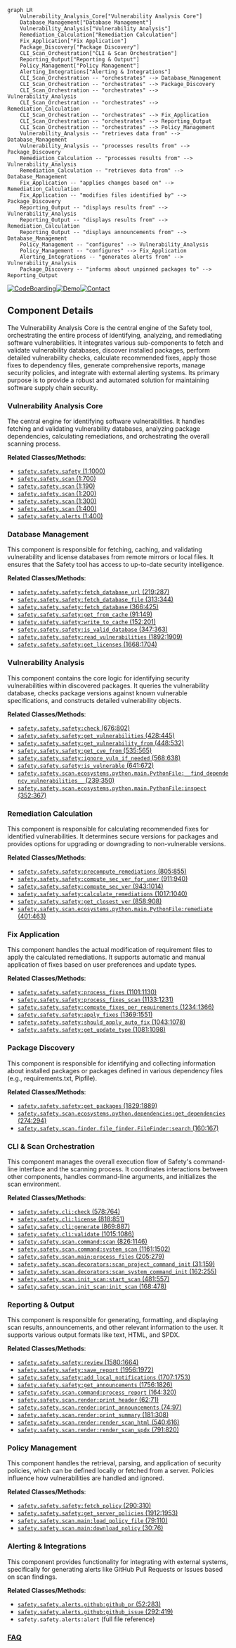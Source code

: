 ```mermaid
graph LR
    Vulnerability_Analysis_Core["Vulnerability Analysis Core"]
    Database_Management["Database Management"]
    Vulnerability_Analysis["Vulnerability Analysis"]
    Remediation_Calculation["Remediation Calculation"]
    Fix_Application["Fix Application"]
    Package_Discovery["Package Discovery"]
    CLI_Scan_Orchestration["CLI & Scan Orchestration"]
    Reporting_Output["Reporting & Output"]
    Policy_Management["Policy Management"]
    Alerting_Integrations["Alerting & Integrations"]
    CLI_Scan_Orchestration -- "orchestrates" --> Database_Management
    CLI_Scan_Orchestration -- "orchestrates" --> Package_Discovery
    CLI_Scan_Orchestration -- "orchestrates" --> Vulnerability_Analysis
    CLI_Scan_Orchestration -- "orchestrates" --> Remediation_Calculation
    CLI_Scan_Orchestration -- "orchestrates" --> Fix_Application
    CLI_Scan_Orchestration -- "orchestrates" --> Reporting_Output
    CLI_Scan_Orchestration -- "orchestrates" --> Policy_Management
    Vulnerability_Analysis -- "retrieves data from" --> Database_Management
    Vulnerability_Analysis -- "processes results from" --> Package_Discovery
    Remediation_Calculation -- "processes results from" --> Vulnerability_Analysis
    Remediation_Calculation -- "retrieves data from" --> Database_Management
    Fix_Application -- "applies changes based on" --> Remediation_Calculation
    Fix_Application -- "modifies files identified by" --> Package_Discovery
    Reporting_Output -- "displays results from" --> Vulnerability_Analysis
    Reporting_Output -- "displays results from" --> Remediation_Calculation
    Reporting_Output -- "displays announcements from" --> Database_Management
    Policy_Management -- "configures" --> Vulnerability_Analysis
    Policy_Management -- "configures" --> Fix_Application
    Alerting_Integrations -- "generates alerts from" --> Vulnerability_Analysis
    Package_Discovery -- "informs about unpinned packages to" --> Reporting_Output
```
[![CodeBoarding](https://img.shields.io/badge/Generated%20by-CodeBoarding-9cf?style=flat-square)](https://github.com/CodeBoarding/CodeBoarding)[![Demo](https://img.shields.io/badge/Try%20our-Demo-blue?style=flat-square)](https://www.codeboarding.org/demo)[![Contact](https://img.shields.io/badge/Contact%20us%20-%20contact@codeboarding.org-lightgrey?style=flat-square)](mailto:contact@codeboarding.org)

## Component Details

The Vulnerability Analysis Core is the central engine of the Safety tool, orchestrating the entire process of identifying, analyzing, and remediating software vulnerabilities. It integrates various sub-components to fetch and validate vulnerability databases, discover installed packages, perform detailed vulnerability checks, calculate recommended fixes, apply those fixes to dependency files, generate comprehensive reports, manage security policies, and integrate with external alerting systems. Its primary purpose is to provide a robust and automated solution for maintaining software supply chain security.

### Vulnerability Analysis Core
The central engine for identifying software vulnerabilities. It handles fetching and validating vulnerability databases, analyzing package dependencies, calculating remediations, and orchestrating the overall scanning process.


**Related Classes/Methods**:

- <a href="https://github.com/pyupio/safety/blob/master/safety/safety.py#L1-L1000" target="_blank" rel="noopener noreferrer">`safety.safety.safety` (1:1000)</a>
- <a href="https://github.com/pyupio/safety/blob/master/safety/safety.py#L1-L700" target="_blank" rel="noopener noreferrer">`safety.safety.scan` (1:700)</a>
- <a href="https://github.com/pyupio/safety/blob/master/safety/safety.py#L1-L190" target="_blank" rel="noopener noreferrer">`safety.safety.scan` (1:190)</a>
- <a href="https://github.com/pyupio/safety/blob/master/safety/safety.py#L1-L200" target="_blank" rel="noopener noreferrer">`safety.safety.scan` (1:200)</a>
- <a href="https://github.com/pyupio/safety/blob/master/safety/safety.py#L1-L300" target="_blank" rel="noopener noreferrer">`safety.safety.scan` (1:300)</a>
- <a href="https://github.com/pyupio/safety/blob/master/safety/safety.py#L1-L400" target="_blank" rel="noopener noreferrer">`safety.safety.scan` (1:400)</a>
- <a href="https://github.com/pyupio/safety/blob/master/safety/safety.py#L1-L400" target="_blank" rel="noopener noreferrer">`safety.safety.alerts` (1:400)</a>


### Database Management
This component is responsible for fetching, caching, and validating vulnerability and license databases from remote mirrors or local files. It ensures that the Safety tool has access to up-to-date security intelligence.


**Related Classes/Methods**:

- <a href="https://github.com/pyupio/safety/blob/master/safety/safety.py#L219-L287" target="_blank" rel="noopener noreferrer">`safety.safety.safety:fetch_database_url` (219:287)</a>
- <a href="https://github.com/pyupio/safety/blob/master/safety/safety.py#L313-L344" target="_blank" rel="noopener noreferrer">`safety.safety.safety:fetch_database_file` (313:344)</a>
- <a href="https://github.com/pyupio/safety/blob/master/safety/safety.py#L366-L425" target="_blank" rel="noopener noreferrer">`safety.safety.safety:fetch_database` (366:425)</a>
- <a href="https://github.com/pyupio/safety/blob/master/safety/safety.py#L91-L149" target="_blank" rel="noopener noreferrer">`safety.safety.safety:get_from_cache` (91:149)</a>
- <a href="https://github.com/pyupio/safety/blob/master/safety/safety.py#L152-L201" target="_blank" rel="noopener noreferrer">`safety.safety.safety:write_to_cache` (152:201)</a>
- <a href="https://github.com/pyupio/safety/blob/master/safety/safety.py#L347-L363" target="_blank" rel="noopener noreferrer">`safety.safety.safety:is_valid_database` (347:363)</a>
- <a href="https://github.com/pyupio/safety/blob/master/safety/safety.py#L1892-L1909" target="_blank" rel="noopener noreferrer">`safety.safety.safety:read_vulnerabilities` (1892:1909)</a>
- <a href="https://github.com/pyupio/safety/blob/master/safety/safety.py#L1668-L1704" target="_blank" rel="noopener noreferrer">`safety.safety.safety:get_licenses` (1668:1704)</a>


### Vulnerability Analysis
This component contains the core logic for identifying security vulnerabilities within discovered packages. It queries the vulnerability database, checks package versions against known vulnerable specifications, and constructs detailed vulnerability objects.


**Related Classes/Methods**:

- <a href="https://github.com/pyupio/safety/blob/master/safety/safety.py#L676-L802" target="_blank" rel="noopener noreferrer">`safety.safety.safety:check` (676:802)</a>
- <a href="https://github.com/pyupio/safety/blob/master/safety/safety.py#L428-L445" target="_blank" rel="noopener noreferrer">`safety.safety.safety:get_vulnerabilities` (428:445)</a>
- <a href="https://github.com/pyupio/safety/blob/master/safety/safety.py#L448-L532" target="_blank" rel="noopener noreferrer">`safety.safety.safety:get_vulnerability_from` (448:532)</a>
- <a href="https://github.com/pyupio/safety/blob/master/safety/safety.py#L535-L565" target="_blank" rel="noopener noreferrer">`safety.safety.safety:get_cve_from` (535:565)</a>
- <a href="https://github.com/pyupio/safety/blob/master/safety/safety.py#L568-L638" target="_blank" rel="noopener noreferrer">`safety.safety.safety:ignore_vuln_if_needed` (568:638)</a>
- <a href="https://github.com/pyupio/safety/blob/master/safety/safety.py#L641-L672" target="_blank" rel="noopener noreferrer">`safety.safety.safety:is_vulnerable` (641:672)</a>
- <a href="https://github.com/pyupio/safety/blob/master/safety/scan/ecosystems/python/main.py#L239-L350" target="_blank" rel="noopener noreferrer">`safety.safety.scan.ecosystems.python.main.PythonFile:__find_dependency_vulnerabilities__` (239:350)</a>
- <a href="https://github.com/pyupio/safety/blob/master/safety/scan/ecosystems/python/main.py#L352-L367" target="_blank" rel="noopener noreferrer">`safety.safety.scan.ecosystems.python.main.PythonFile:inspect` (352:367)</a>


### Remediation Calculation
This component is responsible for calculating recommended fixes for identified vulnerabilities. It determines secure versions for packages and provides options for upgrading or downgrading to non-vulnerable versions.


**Related Classes/Methods**:

- <a href="https://github.com/pyupio/safety/blob/master/safety/safety.py#L805-L855" target="_blank" rel="noopener noreferrer">`safety.safety.safety:precompute_remediations` (805:855)</a>
- <a href="https://github.com/pyupio/safety/blob/master/safety/safety.py#L911-L940" target="_blank" rel="noopener noreferrer">`safety.safety.safety:compute_sec_ver_for_user` (911:940)</a>
- <a href="https://github.com/pyupio/safety/blob/master/safety/safety.py#L943-L1014" target="_blank" rel="noopener noreferrer">`safety.safety.safety:compute_sec_ver` (943:1014)</a>
- <a href="https://github.com/pyupio/safety/blob/master/safety/safety.py#L1017-L1040" target="_blank" rel="noopener noreferrer">`safety.safety.safety:calculate_remediations` (1017:1040)</a>
- <a href="https://github.com/pyupio/safety/blob/master/safety/safety.py#L858-L908" target="_blank" rel="noopener noreferrer">`safety.safety.safety:get_closest_ver` (858:908)</a>
- <a href="https://github.com/pyupio/safety/blob/master/safety/scan/ecosystems/python/main.py#L401-L463" target="_blank" rel="noopener noreferrer">`safety.safety.scan.ecosystems.python.main.PythonFile:remediate` (401:463)</a>


### Fix Application
This component handles the actual modification of requirement files to apply the calculated remediations. It supports automatic and manual application of fixes based on user preferences and update types.


**Related Classes/Methods**:

- <a href="https://github.com/pyupio/safety/blob/master/safety/safety.py#L1101-L1130" target="_blank" rel="noopener noreferrer">`safety.safety.safety:process_fixes` (1101:1130)</a>
- <a href="https://github.com/pyupio/safety/blob/master/safety/safety.py#L1133-L1231" target="_blank" rel="noopener noreferrer">`safety.safety.safety:process_fixes_scan` (1133:1231)</a>
- <a href="https://github.com/pyupio/safety/blob/master/safety/safety.py#L1234-L1366" target="_blank" rel="noopener noreferrer">`safety.safety.safety:compute_fixes_per_requirements` (1234:1366)</a>
- <a href="https://github.com/pyupio/safety/blob/master/safety/safety.py#L1369-L1551" target="_blank" rel="noopener noreferrer">`safety.safety.safety:apply_fixes` (1369:1551)</a>
- <a href="https://github.com/pyupio/safety/blob/master/safety/safety.py#L1043-L1078" target="_blank" rel="noopener noreferrer">`safety.safety.safety:should_apply_auto_fix` (1043:1078)</a>
- <a href="https://github.com/pyupio/safety/blob/master/safety/safety.py#L1081-L1098" target="_blank" rel="noopener noreferrer">`safety.safety.safety:get_update_type` (1081:1098)</a>


### Package Discovery
This component is responsible for identifying and collecting information about installed packages or packages defined in various dependency files (e.g., requirements.txt, Pipfile).


**Related Classes/Methods**:

- <a href="https://github.com/pyupio/safety/blob/master/safety/safety.py#L1829-L1889" target="_blank" rel="noopener noreferrer">`safety.safety.safety:get_packages` (1829:1889)</a>
- <a href="https://github.com/pyupio/safety/blob/master/safety/scan/ecosystems/python/dependencies.py#L274-L294" target="_blank" rel="noopener noreferrer">`safety.safety.scan.ecosystems.python.dependencies:get_dependencies` (274:294)</a>
- <a href="https://github.com/pyupio/safety/blob/master/safety/scan/finder/file_finder.py#L160-L167" target="_blank" rel="noopener noreferrer">`safety.safety.scan.finder.file_finder.FileFinder:search` (160:167)</a>


### CLI & Scan Orchestration
This component manages the overall execution flow of Safety's command-line interface and the scanning process. It coordinates interactions between other components, handles command-line arguments, and initializes the scan environment.


**Related Classes/Methods**:

- <a href="https://github.com/pyupio/safety/blob/master/safety/cli.py#L578-L764" target="_blank" rel="noopener noreferrer">`safety.safety.cli:check` (578:764)</a>
- <a href="https://github.com/pyupio/safety/blob/master/safety/cli.py#L818-L851" target="_blank" rel="noopener noreferrer">`safety.safety.cli:license` (818:851)</a>
- <a href="https://github.com/pyupio/safety/blob/master/safety/cli.py#L869-L887" target="_blank" rel="noopener noreferrer">`safety.safety.cli:generate` (869:887)</a>
- <a href="https://github.com/pyupio/safety/blob/master/safety/cli.py#L1015-L1086" target="_blank" rel="noopener noreferrer">`safety.safety.cli:validate` (1015:1086)</a>
- <a href="https://github.com/pyupio/safety/blob/master/safety/scan/command.py#L826-L1146" target="_blank" rel="noopener noreferrer">`safety.safety.scan.command:scan` (826:1146)</a>
- <a href="https://github.com/pyupio/safety/blob/master/safety/scan/command.py#L1161-L1502" target="_blank" rel="noopener noreferrer">`safety.safety.scan.command:system_scan` (1161:1502)</a>
- <a href="https://github.com/pyupio/safety/blob/master/safety/scan/main.py#L205-L279" target="_blank" rel="noopener noreferrer">`safety.safety.scan.main:process_files` (205:279)</a>
- <a href="https://github.com/pyupio/safety/blob/master/safety/scan/decorators.py#L31-L159" target="_blank" rel="noopener noreferrer">`safety.safety.scan.decorators:scan_project_command_init` (31:159)</a>
- <a href="https://github.com/pyupio/safety/blob/master/safety/scan/decorators.py#L162-L255" target="_blank" rel="noopener noreferrer">`safety.safety.scan.decorators:scan_system_command_init` (162:255)</a>
- <a href="https://github.com/pyupio/safety/blob/master/safety/scan/init_scan.py#L481-L557" target="_blank" rel="noopener noreferrer">`safety.safety.scan.init_scan:start_scan` (481:557)</a>
- <a href="https://github.com/pyupio/safety/blob/master/safety/scan/init_scan.py#L168-L478" target="_blank" rel="noopener noreferrer">`safety.safety.scan.init_scan:init_scan` (168:478)</a>


### Reporting & Output
This component is responsible for generating, formatting, and displaying scan results, announcements, and other relevant information to the user. It supports various output formats like text, HTML, and SPDX.


**Related Classes/Methods**:

- <a href="https://github.com/pyupio/safety/blob/master/safety/safety.py#L1580-L1664" target="_blank" rel="noopener noreferrer">`safety.safety.safety:review` (1580:1664)</a>
- <a href="https://github.com/pyupio/safety/blob/master/safety/safety.py#L1956-L1972" target="_blank" rel="noopener noreferrer">`safety.safety.safety:save_report` (1956:1972)</a>
- <a href="https://github.com/pyupio/safety/blob/master/safety/safety.py#L1707-L1753" target="_blank" rel="noopener noreferrer">`safety.safety.safety:add_local_notifications` (1707:1753)</a>
- <a href="https://github.com/pyupio/safety/blob/master/safety/safety.py#L1756-L1826" target="_blank" rel="noopener noreferrer">`safety.safety.safety:get_announcements` (1756:1826)</a>
- <a href="https://github.com/pyupio/safety/blob/master/safety/scan/command.py#L164-L320" target="_blank" rel="noopener noreferrer">`safety.safety.scan.command:process_report` (164:320)</a>
- <a href="https://github.com/pyupio/safety/blob/master/safety/scan/render.py#L62-L71" target="_blank" rel="noopener noreferrer">`safety.safety.scan.render:print_header` (62:71)</a>
- <a href="https://github.com/pyupio/safety/blob/master/safety/scan/render.py#L74-L97" target="_blank" rel="noopener noreferrer">`safety.safety.scan.render:print_announcements` (74:97)</a>
- <a href="https://github.com/pyupio/safety/blob/master/safety/scan/render.py#L181-L308" target="_blank" rel="noopener noreferrer">`safety.safety.scan.render:print_summary` (181:308)</a>
- <a href="https://github.com/pyupio/safety/blob/master/safety/scan/render.py#L540-L616" target="_blank" rel="noopener noreferrer">`safety.safety.scan.render:render_scan_html` (540:616)</a>
- <a href="https://github.com/pyupio/safety/blob/master/safety/scan/render.py#L791-L820" target="_blank" rel="noopener noreferrer">`safety.safety.scan.render:render_scan_spdx` (791:820)</a>


### Policy Management
This component handles the retrieval, parsing, and application of security policies, which can be defined locally or fetched from a server. Policies influence how vulnerabilities are handled and ignored.


**Related Classes/Methods**:

- <a href="https://github.com/pyupio/safety/blob/master/safety/safety.py#L290-L310" target="_blank" rel="noopener noreferrer">`safety.safety.safety:fetch_policy` (290:310)</a>
- <a href="https://github.com/pyupio/safety/blob/master/safety/safety.py#L1912-L1953" target="_blank" rel="noopener noreferrer">`safety.safety.safety:get_server_policies` (1912:1953)</a>
- <a href="https://github.com/pyupio/safety/blob/master/safety/scan/main.py#L79-L110" target="_blank" rel="noopener noreferrer">`safety.safety.scan.main:load_policy_file` (79:110)</a>
- <a href="https://github.com/pyupio/safety/blob/master/safety/scan/main.py#L30-L76" target="_blank" rel="noopener noreferrer">`safety.safety.scan.main:download_policy` (30:76)</a>


### Alerting & Integrations
This component provides functionality for integrating with external systems, specifically for generating alerts like GitHub Pull Requests or Issues based on scan findings.


**Related Classes/Methods**:

- <a href="https://github.com/pyupio/safety/blob/master/safety/alerts/github.py#L52-L283" target="_blank" rel="noopener noreferrer">`safety.safety.alerts.github:github_pr` (52:283)</a>
- <a href="https://github.com/pyupio/safety/blob/master/safety/alerts/github.py#L292-L419" target="_blank" rel="noopener noreferrer">`safety.safety.alerts.github:github_issue` (292:419)</a>
- `safety.safety.alerts:alert` (full file reference)




### [FAQ](https://github.com/CodeBoarding/GeneratedOnBoardings/tree/main?tab=readme-ov-file#faq)